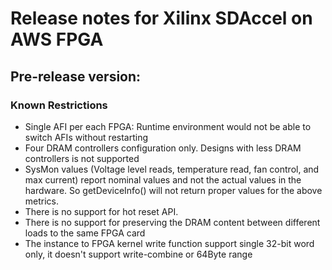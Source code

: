 # Release notes for Xilinx SDAccel on AWS FPGA

## Pre-release version:

### Known Restrictions

* Single AFI per each FPGA: Runtime environment would not be able to switch AFIs without restarting
* Four DRAM controllers configuration only. Designs with less DRAM controllers is not supported
* SysMon values (Voltage level reads, temperature read, fan control, and max current) report nominal values and not the actual values in the hardware. So getDeviceInfo() will not return proper values for the above metrics.
* There is no support for hot reset API.
* There is no support for preserving the DRAM content between different loads to the same FPGA card
* The instance to FPGA kernel write function support single 32-bit word only, it doesn't support write-combine or 64Byte range

